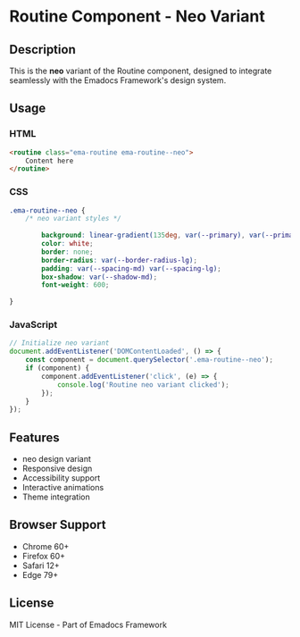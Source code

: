 # Routine Component - Neo Variant

## Description
This is the **neo** variant of the Routine component, designed to integrate seamlessly with the Emadocs Framework's design system.

## Usage

### HTML
```html
<routine class="ema-routine ema-routine--neo">
    Content here
</routine>
```

### CSS
```css
.ema-routine--neo {
    /* neo variant styles */
    
        background: linear-gradient(135deg, var(--primary), var(--primary-dark));
        color: white;
        border: none;
        border-radius: var(--border-radius-lg);
        padding: var(--spacing-md) var(--spacing-lg);
        box-shadow: var(--shadow-md);
        font-weight: 600;
    
}
```

### JavaScript
```javascript
// Initialize neo variant
document.addEventListener('DOMContentLoaded', () => {
    const component = document.querySelector('.ema-routine--neo');
    if (component) {
        component.addEventListener('click', (e) => {
            console.log('Routine neo variant clicked');
        });
    }
});
```

## Features
- neo design variant
- Responsive design
- Accessibility support
- Interactive animations
- Theme integration

## Browser Support
- Chrome 60+
- Firefox 60+
- Safari 12+
- Edge 79+

## License
MIT License - Part of Emadocs Framework
